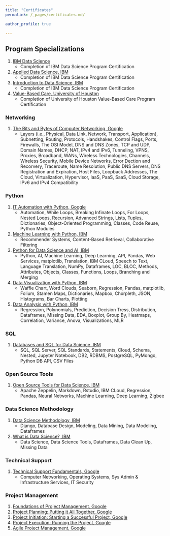 ```yaml
---
title: "Certificates"
permalink: /_pages/certificates.md/

author_profile: true

---
```


## Program Specializations

1. [IBM Data Science](https://www.coursera.org/account/accomplishments/specialization/GYCKT9JHP337 "IBM Data Science")
   - Completion of IBM Data Science Program Certification
2. [Applied Data Science, IBM](https://www.coursera.org/account/accomplishments/specialization/certificate/E9HH7T7HXBRM "Applied Data Science, IBM")
   - Completion of IBM Data Science Program Certification  
3. [Introduction to Data Science, IBM](https://www.coursera.org/account/accomplishments/specialization/certificate/HVW2WDUSW2AZ "Introduction to Data Science, IBM")
   - Completion of IBM Data Science Program Certification  
4. [Value-Based Care, University of Houston](https://www.coursera.org/account/accomplishments/specialization/certificate/BBYC2NCZZ5RH "Value-Based Care, University of Houston")
   - Completion of University of Houston Value-Based Care Program Certification

### Networking
1. [The Bits and Bytes of Computer Networking, Google](https://www.coursera.org/account/accomplishments/certificate/NYZHHA3D69P7 "The Bits and Bytes of Computer Networking, Google")
   - Layers (i.e., Physical, Data Link, Network, Transport, Application), Subnetting, Routing, Protocols, Handshakes, Control Flags, Ports, Firewalls, The OSI Model, DNS and DNS Zones, TCP and UDP, Domain Names, DHCP, NAT, IPv4 and IPv6, Tunneling, VPNS, Proxies, Broadband, WANs, Wireless Technologies, Channels, Wireless Security, Mobile Device Networks, Error Dection and Recorvery, Traceroute, Name Resolution, Public DNS Servers, DNS Registration and Expiration, Host Files, Loopback Addresses, The Cloud, Virtualization, Hypervisor, IaaS, PaaS, SaaS, Cloud Storage, IPv6 and IPv4 Compatibility

### Python
1. [IT Automation with Python, Google](https://www.coursera.org/account/accomplishments/verify/YTXAL2L8QJBD "IT Automation with Python, Google")
   - Automation, While Loops, Breaking Infinate Loops, For Loops, Nested Loops, Recursion, Advanced Strings, Lists, Tuples, Dictionaries, Object-Oriented Programming, Classes, Code Reuse, Python Modules
2. [Machine Learning with Python, IBM](https://www.coursera.org/account/accomplishments/verify/A5NA6EUL5QZN "Machine Learning with Python, IBM")
   - Recommender Systems, Content-Based Retrieval, Collaborative Filtering
3. [Python for Data Science and AI, IBM](https://www.coursera.org/account/accomplishments/verify/N3WGRJN55JM9 "Python for Data Science and AI, IBM")
   - Python, AI, Machine Learning, Deep Learning, API, Pandas, Web Services, matplotlib, Translation, IBM CLoud, Speech to Text, Language Translation, NumPy, Dataframes, LOC, BLOC, Methods, Attributes, Objects, Classes, Functions, Loops, Branching and Merging
4. [Data Visualization with Python, IBM](https://www.coursera.org/account/accomplishments/verify/F9W3EW2EVM4H "Data Visualization with Python, IBM")
   - Waffle Chart, Word Clouds, Seaborn, Regression, Pandas, matplotlib, Folium, Stamen Maps, Dictionaries, Mapbox, Chorpleth, JSON, Histograms, Bar Charts, Plotting
5. [Data Analysis with Python, IBM](https://www.coursera.org/account/accomplishments/verify/7RGGUNZ3NY7W "Data Analysis with Python, IBM")
   - Regression, Polynomials, Prediction, Decision Tress, Distribution, Dataframes, Missing Data, EDA, Boxplot, Group By, Heatmaps, Correlation, Variance, Anova, Visualizations, MLR

### SQL
1. [Databases and SQL for Data Science, IBM](https://www.coursera.org/account/accomplishments/verify/AGXYMXGVPUTW "Databases and SQL for Data Science, IBM")
   - SQL, SQL Server, SQL Standards, Statements, Cloud, Schema, Nested, Jupyter Notebook, DB2, RDBMS, PostgreSQL, PyMongo, Python DB API, CSV Files

### Open Source Tools
1. [Open Source Tools for Data Science, IBM](https://www.coursera.org/account/accomplishments/verify/46BJZNEXKTBF "Open Source Tools for Data Science, IBM")
   - Apache Zeppelin, Markdown, Rstudio, IBM CLoud, Regression, Pandas, Neural Networks, Machine Learning, Deep Learning, Zigbee

### Data Science Methodology
1. [Data Science Methodology, IBM](https://www.coursera.org/account/accomplishments/verify/DRJ8LSVWZ9WY "Data Science Methodology, IBM")
   - Django, Database Design, Modeling, Data Mining, Data Modeling, Dataframes
2. [What is Data Science?, IBM](https://www.coursera.org/account/accomplishments/verify/J9Z3H5RFS3GA "What is Data Science?, IBM")
   - Data Science, Data Science Tools, Dataframes, Data Clean Up, Missing Data

### Technical Support
1. [Technical Support Fundamentals, Google](https://www.coursera.org/account/accomplishments/certificate/UC8ZY6UCXR5F "Technical Support Fundamentals, Google")
   - Computer Networking, Operating Systems, Sys Admin & Infrastructure Services, IT Security

### Project Management
1. [Foundations of Project Management, Google](https://www.coursera.org/account/accomplishments/certificate/9YU6S5CGR9Y3 "Foundations of Project Management, Google")
2. [Project Planning: Putting it All Together, Google](https://www.coursera.org/account/accomplishments/certificate/2QRHUX82L2H4 "Project Planning: Putting it All Together, Google")
3. [Project Initiation: Starting a Successful Project, Google](https://www.coursera.org/account/accomplishments/certificate/K2Z8UKVMZFMG "Project Initiation: Starting a Successful Project, Google")
4. [Project Execution: Running the Project, Google](https://www.coursera.org/account/accomplishments/certificate/NXA83JXLGEMR "Project Execution: Running the Project, Google")
5. [Agile Project Management, Google](https://www.coursera.org/account/accomplishments/certificate/FPK6QBRLBLKF "Agile Project Management, Google")
